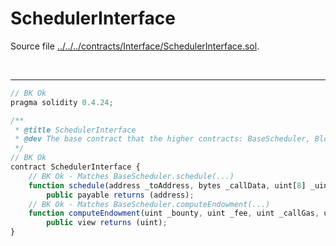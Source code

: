 # SchedulerInterface

Source file [../../../contracts/Interface/SchedulerInterface.sol](../../../contracts/Interface/SchedulerInterface.sol).

<br />

<hr />

```javascript
// BK Ok
pragma solidity 0.4.24;

/**
 * @title SchedulerInterface
 * @dev The base contract that the higher contracts: BaseScheduler, BlockScheduler and TimestampScheduler all inherit from.
 */
// BK Ok
contract SchedulerInterface {
    // BK Ok - Matches BaseScheduler.schedule(...)
    function schedule(address _toAddress, bytes _callData, uint[8] _uintArgs)
        public payable returns (address);
    // BK Ok - Matches BaseScheduler.computeEndowment(...)
    function computeEndowment(uint _bounty, uint _fee, uint _callGas, uint _callValue, uint _gasPrice)
        public view returns (uint);
}

```
